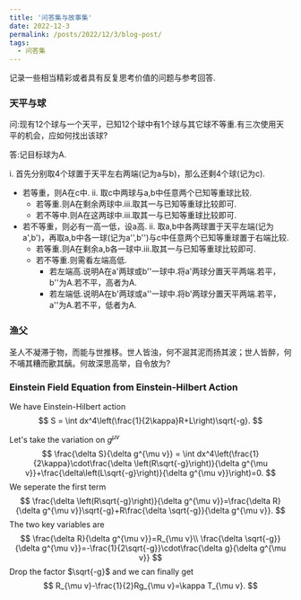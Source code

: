 ```yaml
---
title: '问答集与故事集'
date: 2022-12-3
permalink: /posts/2022/12/3/blog-post/
tags:
  - 问答集
---
```

记录一些相当精彩或者具有反复思考价值的问题与参考回答.

### 天平与球

问:现有12个球与一个天平，已知12个球中有1个球与其它球不等重.有三次使用天平的机会，应如何找出该球?

答:记目标球为A.

i. 首先分别取4个球置于天平左右两端(记为a与b)，那么还剩4个球(记为c).
  + 若等重，则A在c中.
    ii. 取c中两球与a,b中任意两个已知等重球比较.
      + 若等重.则A在剩余两球中.iii.取其一与已知等重球比较即可.
      + 若不等中.则A在这两球中.iii.取其一与已知等重球比较即可.
  + 若不等重，则必有一高一低，设a高.
    ii. 取a,b中各两球置于天平左端(记为a',b')，再取a,b中各一球(记为a'',b'')与c中任意两个已知等重球置于右端比较.
      + 若等重.则A在剩余a,b各一球中.iii.取其一与已知等重球比较即可.
      + 若不等重.则需看左端高低.
        + 若左端高.说明A在a'两球或b''一球中.将a'两球分置天平两端.若平，b''为A.若不平，高者为A.
        + 若左端低.说明A在b'两球或a''一球中.将b'两球分置天平两端.若平，a''为A.若不平，低者为A.

### 渔父

圣人不凝滞于物，而能与世推移。世人皆浊，何不淈其泥而扬其波；世人皆醉，何不哺其糟而歠其醨。何故深思高举，自令放为?

### Einstein Field Equation from Einstein-Hilbert Action

We have Einstein-Hilbert action
$$
S = \int dx^4\left(\frac{1}{2\kappa}R+L\right)\sqrt{-g}.
$$

Let's take the variation on $g^{\mu v}$
$$
\frac{\delta S}{\delta g^{\mu v}} = \int dx^4\left(\frac{1}{2\kappa}\cdot\frac{\delta \left(R\sqrt{-g}\right)}{\delta g^{\mu v}}+\frac{\delta\left(L\sqrt{-g}\right)}{\delta g^{\mu v}}\right)=0.
$$
We seperate the first term<br>
$$
\frac{\delta \left(R\sqrt{-g}\right)}{\delta g^{\mu v}}=\frac{\delta R}{\delta g^{\mu v}}\sqrt{-g}+R\frac{\delta \sqrt{-g}}{\delta g^{\mu v}}.
$$
The two key variables are <br>
$$
\frac{\delta R}{\delta g^{\mu v}}=R_{\mu v}\\
\frac{\delta \sqrt{-g}}{\delta g^{\mu v}}=-\frac{1}{2\sqrt{-g}}\cdot\frac{\delta g}{\delta g^{\mu v}}
$$
Drop the factor $\sqrt{-g}$ and we can finally get
$$
R_{\mu v}-\frac{1}{2}Rg_{\mu v}=\kappa T_{\mu v}.
$$